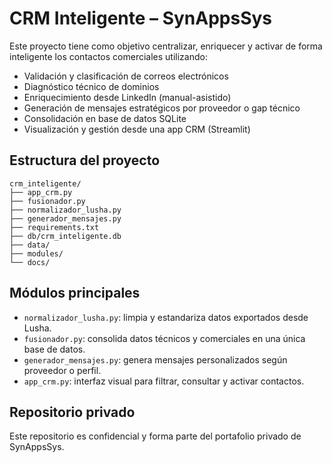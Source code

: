 # CRM Inteligente – SynAppsSys

Este proyecto tiene como objetivo centralizar, enriquecer y activar de forma inteligente los contactos comerciales utilizando:

- Validación y clasificación de correos electrónicos
- Diagnóstico técnico de dominios
- Enriquecimiento desde LinkedIn (manual-asistido)
- Generación de mensajes estratégicos por proveedor o gap técnico
- Consolidación en base de datos SQLite
- Visualización y gestión desde una app CRM (Streamlit)

## Estructura del proyecto

```
crm_inteligente/
├── app_crm.py
├── fusionador.py
├── normalizador_lusha.py
├── generador_mensajes.py
├── requirements.txt
├── db/crm_inteligente.db
├── data/
├── modules/
└── docs/
```

## Módulos principales

- `normalizador_lusha.py`: limpia y estandariza datos exportados desde Lusha.
- `fusionador.py`: consolida datos técnicos y comerciales en una única base de datos.
- `generador_mensajes.py`: genera mensajes personalizados según proveedor o perfil.
- `app_crm.py`: interfaz visual para filtrar, consultar y activar contactos.

## Repositorio privado

Este repositorio es confidencial y forma parte del portafolio privado de SynAppsSys.
